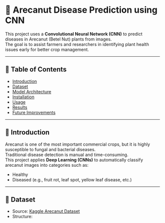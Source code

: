 # 🌴 Arecanut Disease Prediction using CNN

This project uses a **Convolutional Neural Network (CNN)** to predict diseases in Arecanut (Betel Nut) plants from images.  
The goal is to assist farmers and researchers in identifying plant health issues early for better crop management.

---

## 📖 Table of Contents
- [Introduction](#introduction)
- [Dataset](#dataset)
- [Model Architecture](#model-architecture)
- [Installation](#installation)
- [Usage](#usage)
- [Results](#results)
- [Future Improvements](#future-improvements)

---

## 📌 Introduction
Arecanut is one of the most important commercial crops, but it is highly susceptible to fungal and bacterial diseases.  
Traditional disease detection is manual and time-consuming.  
This project applies **Deep Learning (CNNs)** to automatically classify arecanut images into categories such as:
- Healthy
- Diseased (e.g., fruit rot, leaf spot, yellow leaf disease, etc.)

---

## 📂 Dataset
- Source: [Kaggle Arecanut Dataset](https://www.kaggle.com/datasets/tejpaviraj/arecanut)
- Structure:
